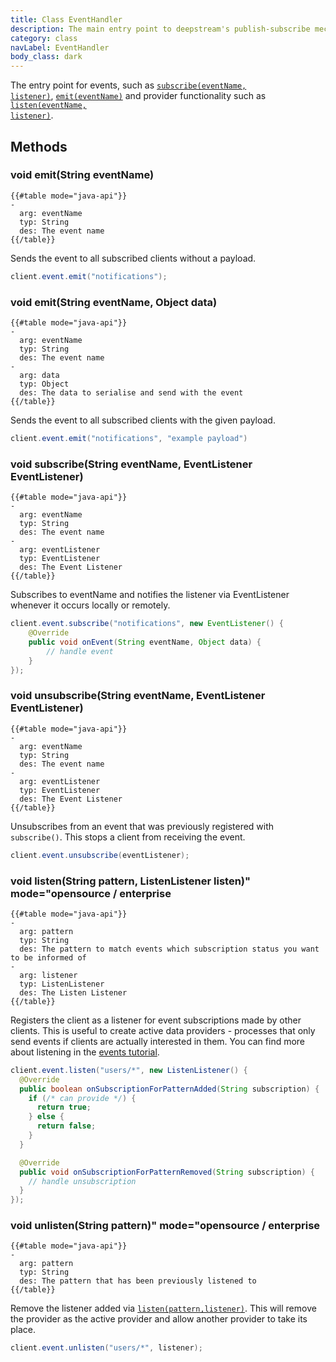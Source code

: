 ```yaml
---
title: Class EventHandler
description: The main entry point to deepstream's publish-subscribe mechanism
category: class
navLabel: EventHandler
body_class: dark
---
```


The entry point for events, such as <a href="#subscribe(eventName,listener)"><code>subscribe(eventName, listener)</code></a>, <a href="#emit(eventName)"><code>emit(eventName)</code></a> and provider functionality such as <a href="#listen(eventName,listener)"><code>listen(eventName, listener)</code></a>.

## Methods

### void emit(String eventName)

```
{{#table mode="java-api"}}
-
  arg: eventName
  typ: String
  des: The event name
{{/table}}
```

Sends the event to all subscribed clients without a payload.

```java
client.event.emit("notifications");
```
<div></div>

### void emit(String eventName, Object data)

```
{{#table mode="java-api"}}
-
  arg: eventName
  typ: String
  des: The event name
-
  arg: data
  typ: Object
  des: The data to serialise and send with the event
{{/table}}
```

Sends the event to all subscribed clients with the given payload.

```java
client.event.emit("notifications", "example payload")
```
<div></div>

### void subscribe(String eventName, EventListener EventListener)

```
{{#table mode="java-api"}}
-
  arg: eventName
  typ: String
  des: The event name
-
  arg: eventListener
  typ: EventListener
  des: The Event Listener
{{/table}}
```

Subscribes to eventName and notifies the listener via EventListener whenever it occurs locally or remotely.

```java
client.event.subscribe("notifications", new EventListener() {
    @Override
    public void onEvent(String eventName, Object data) {
        // handle event
    }
});
```
<div></div>

### void unsubscribe(String eventName, EventListener EventListener)

```
{{#table mode="java-api"}}
-
  arg: eventName
  typ: String
  des: The event name
-
  arg: eventListener
  typ: EventListener
  des: The Event Listener
{{/table}}
```

Unsubscribes from an event that was previously registered with `subscribe()`. This stops a client from receiving the event.

```java
client.event.unsubscribe(eventListener);
```
<div></div>

### void listen(String pattern, ListenListener listen)" mode="opensource / enterprise

```
{{#table mode="java-api"}}
-
  arg: pattern
  typ: String
  des: The pattern to match events which subscription status you want to be informed of
-
  arg: listener
  typ: ListenListener
  des: The Listen Listener
{{/table}}
```

Registers the client as a listener for event subscriptions made by other clients. This is useful to create active data providers - processes that only send events if clients are actually interested in them. You can find more about listening in the [events tutorial](/tutorials/guides/active-data-providers).

```java
client.event.listen("users/*", new ListenListener() {
  @Override
  public boolean onSubscriptionForPatternAdded(String subscription) {
    if (/* can provide */) {
      return true;
    } else {
      return false;
    }
  }

  @Override
  public void onSubscriptionForPatternRemoved(String subscription) {
    // handle unsubscription
  }
});
```

### void unlisten(String pattern)" mode="opensource / enterprise

```
{{#table mode="java-api"}}
-
  arg: pattern
  typ: String
  des: The pattern that has been previously listened to
{{/table}}
```

Remove the listener added via <a href="#listen(pattern,listener)"><code>listen(pattern,listener)</code></a>. This will remove the provider as the active provider and allow another provider to take its place.

```java
client.event.unlisten("users/*", listener);
```
